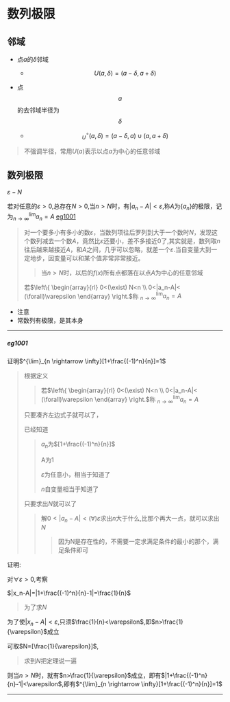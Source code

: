 # 数列极限

## 邻域

+ 点$a$的$\delta$邻域
  + $$U(a,\delta)=(a-\delta,a+\delta)$$

+ 点$$a$$的去邻域半径为$$\delta$$
  + $$_U^\circ(a,\delta)=(a-\delta,a)\cup(a,a+\delta)$$

> 不强调半径，常用$U(a)$表示以点$a$为中心的任意邻域



## 数列极限

$\varepsilon -N$

若对任意的$\varepsilon>0$,总存在$N>0$,当$n>N$时，有$|a_n-A|< \varepsilon$,称$A$为$\{a_n\}$的极限，记为$^{\lim}_{n \rightarrow \infty}a_n=A$   [eg1001](#eg1001)

> 对一个要多小有多小的数$\varepsilon$，当数列项往后罗列到大于一个数时$N$，发现这个数列减去一个数$A$，竟然比$\varepsilon$还要小，差不多接近0了,其实就是，数列取$n$往后越来越接近$A$，和$A$之间，几乎可以忽略，就差一个$\varepsilon$.当自变量大到一定地步，因变量可以和某个值非常非常接近。
>
> > 当$n>N$时，以后的$f(x)$所有点都落在以点$A$为中心的任意邻域
>
> 若$\left\{ 
>  \begin{array}{rl} 
>  0<(\exist) N<n \\
>  0<|a_n-A|< (\forall)\varepsilon 
>  \end{array} \right.$称   $^{\lim}_{n \rightarrow \infty}a_n=A$

+ 注意
+ 常数列有极限，是其本身







----



##### eg1001

证明$^{\lim}_{n \rightarrow \infty}[1+\frac{(-1)^n}{n}]=1$

> 根据定义
>
> > 若$\left\{ 
> > \begin{array}{rl} 
> > 0<(\exist) N<n \\
> > 0<|a_n-A|< (\forall)\varepsilon 
> > \end{array} \right.$称   $^{\lim}_{n \rightarrow \infty}a_n=A$
>
> 只要凑齐左边式子就可以了，
>
> 已经知道
>
> > $a_n$为$[1+\frac{(-1)^n}{n}]$
> >
> > A为1
> >
> > $\varepsilon$为任意小，相当于知道了
> >
> > $n$自变量相当于知道了
>
> 只要求出$N$就可以了
>
> > 解$0<|a_n-A|< (\forall)\varepsilon$求出$n$大于什么,比那个再大一点，就可以求出$N$
> >
> > >  因为N是存在性的，不需要一定求满足条件的最小的那个，满足条件即可

证明:

对$\forall \varepsilon>0$,考察

$|x_n-A|=|1+\frac{(-1)^n}{n}-1|=\frac{1}{n}$

> 为了求$N$

为了使$|x_n-A|<\varepsilon$,只须$\frac{1}{n}<\varepsilon$,即$n>\frac{1}{\varepsilon}$成立

可取$N=[\frac{1}{\varepsilon}]$,

> 求到$N$把定理说一遍

则当$n>N$时，就有$n>\frac{1}{\varepsilon}$成立，即有$|1+\frac{(-1)^n}{n}-1|<\varepsilon$,即有$^{\lim}_{n \rightarrow \infty}[1+\frac{(-1)^n}{n}]=1$



-----------

